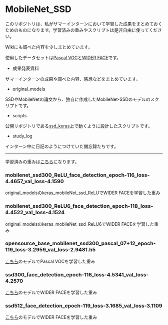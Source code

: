 # MobileNet_SSD

このリポジトリは、私がサマーインターンにおいて学習した成果をまとめておくためのものになります。学習済みの重みやスクリプトは是非自由に使ってください。

Wikiにも調べた内容を少しまとめています。

使用したデータセットは[Pascal VOC](http://host.robots.ox.ac.uk/pascal/VOC/)と[WIDER FACE](http://mmlab.ie.cuhk.edu.hk/projects/WIDERFace/)です。

- 成果発表資料
  
サマーインターンの成果や調べた内容、感想などをまとめています。

- original_models

SSDやMobileNetの論文から、独自に作成したMobileNet-SSDのモデルのスクリプトです。

- scripts

公開リポジトリである[ssd_keras](https://github.com/pierluigiferrari/ssd_keras)上で動くように設計したスクリプトです。

- study_log

インターン中に日記のようにつけていた備忘録たちです。

---

学習済みの重みは[こちら](https://drive.google.com/drive/folders/1IhSM9zV4o1wLTOg0GMe_Dmf2U9iTmpf_?usp=sharing)になります。

### mobilenet_ssd300_ReLU_face_detection_epoch-116_loss-4.4657_val_loss-4.1590

original_modelsのkeras_mobileNet_ssd_ReLUでWIDER FACEを学習した重み

### mobilenet_ssd300_ReLU6_face_detection_epoch-118_loss-4.4522_val_loss-4.1524

original_modelsのkeras_mobileNet_ssd_ReLU6でWIDER FACEを学習した重み

### opensource_base_mobilenet_ssd300_pascal_07+12_epoch-119_loss-3.2959_val_loss-2.9481.h5

[こちら](https://github.com/tanakataiki/ssd_kerasV2/blob/master/model/ssd300MobileNet.py)のモデルでPascal VOCを学習した重み

### ssd300_face_detection_epoch-116_loss-4.5341_val_loss-4.2570

[こちら](https://github.com/pierluigiferrari/ssd_keras/blob/master/models/keras_ssd300.py)のモデルでWIDER FACEを学習した重み

### ssd512_face_detection_epoch-119_loss-3.1685_val_loss-3.1109

[こちら](https://github.com/pierluigiferrari/ssd_keras/blob/master/models/keras_ssd512.py)のモデルでWIDER FACEを学習した重み
